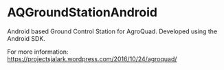 # AQGroundStationAndroid
Android based Ground Control Station for AgroQuad. Developed using the Android SDK.

For more information: https://projectsjalark.wordpress.com/2016/10/24/agroquad/
